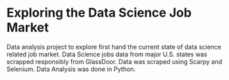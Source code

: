 # Exploring the Data Science Job Market
 Data analysis project to explore first hand the current state of  data science related job market.
 Data Science jobs data from major U.S. states was scrapped responsibly from GlassDoor.
 Data was scraped using Scarpy and Selenium.
 Data Analysis was done in Python.
